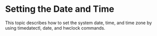# Setting the Date and Time<a name="EN-US_TOPIC_0229622714"></a>

This topic describes how to set the system date, time, and time zone by using timedatectl, date, and hwclock commands.



